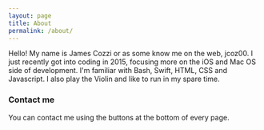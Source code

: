 ```yaml
---
layout: page
title: About
permalink: /about/
---
```


Hello! My name is James Cozzi or as some know me on the web, jcoz00. I just recently got into coding in 2015, focusing more on the iOS and Mac OS side of development. I'm familiar with Bash, Swift, HTML, CSS and Javascript. I also play the Violin and like to run in my spare time. 

### Contact me

You can contact me using the buttons at the bottom of every page.
